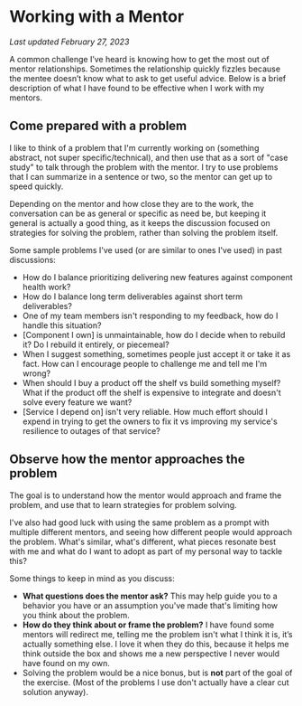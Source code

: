 # Working with a Mentor
_Last updated February 27, 2023_

A common challenge I’ve heard is knowing how to get the most out of mentor relationships. Sometimes the relationship quickly fizzles because the mentee doesn’t know what to ask to get useful advice. Below is a brief description of what I have found to be effective when I work with my mentors.

## Come prepared with a problem
I like to think of a problem that I'm currently working on (something abstract, not super specific/technical), and then use that as a sort of "case study" to talk through the problem with the mentor. I try to use problems that I can summarize in a sentence or two, so the mentor can get up to speed quickly.

Depending on the mentor and how close they are to the work, the conversation can be as general or specific as need be, but keeping it general is actually a good thing, as it keeps the discussion focused on strategies for solving the problem, rather than solving the problem itself.

Some sample problems I've used (or are similar to ones I've used) in past discussions:
* How do I balance prioritizing delivering new features against component health work?
* How do I balance long term deliverables against short term deliverables?
* One of my team members isn't responding to my feedback, how do I handle this situation?
* [Component I own] is unmaintainable, how do I decide when to rebuild it? Do I rebuild it entirely, or piecemeal?
* When I suggest something, sometimes people just accept it or take it as fact. How can I encourage people to challenge me and tell me I'm wrong?
* When should I buy a product off the shelf vs build something myself? What if the product off the shelf is expensive to integrate and doesn't solve every feature we want?
* [Service I depend on] isn't very reliable. How much effort should I expend in trying to get the owners to fix it vs improving my service's resilience to outages of that service?

## Observe how the mentor approaches the problem
The goal is to understand how the mentor would approach and frame the problem, and use that to learn strategies for problem solving.

I've also had good luck with using the same problem as a prompt with multiple different mentors, and seeing how different people would approach the problem. What's similar, what's different, what pieces resonate best with me and what do I want to adopt as part of my personal way to tackle this?

Some things to keep in mind as you discuss:
* **What questions does the mentor ask?** This may help guide you to a behavior you have or an assumption you've made that's limiting how you think about the problem.
* **How do they think about or frame the problem?** I have found some mentors will redirect me, telling me the problem isn't what I think it is, it’s actually something else. I love it when they do this, because it helps me think outside the box and shows me a new perspective I never would have found on my own.
* Solving the problem would be a nice bonus, but is **not** part of the goal of the exercise. (Most of the problems I use don't actually have a clear cut solution anyway).
